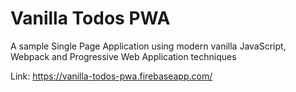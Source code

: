 # Vanilla Todos PWA
A sample Single Page Application using modern vanilla JavaScript, Webpack and Progressive Web Application techniques

Link: https://vanilla-todos-pwa.firebaseapp.com/
